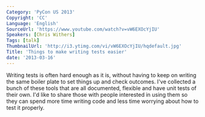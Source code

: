 ```yaml
---
Category: 'PyCon US 2013'
Copyright: 'CC'
Language: 'English'
SourceUrl: 'https://www.youtube.com/watch?v=vW6EXOcYjIU'
Speakers: [Chris Withers]
Tags: [talk]
ThumbnailUrl: 'http://i3.ytimg.com/vi/vW6EXOcYjIU/hqdefault.jpg'
Title: 'Things to make writing tests easier'
date: '2013-03-16'
---
```

Writing tests is often hard enough as it is, without having to keep on writing the same boiler plate to set things up and check outcomes. I've collected a bunch of these tools that are all documented, flexible and have unit tests of their own. I'd like to share those with people interested in using them so they can spend more time writing code and less time worrying about how to test it properly.